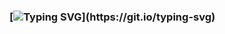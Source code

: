 ### [![Typing SVG](https://readme-typing-svg.demolab.com/?lines=MedievalCyborg;)](https://git.io/typing-svg)

<!--
Typing Svg: https://github.com/DenverCoder1/readme-typing-svg
-->
